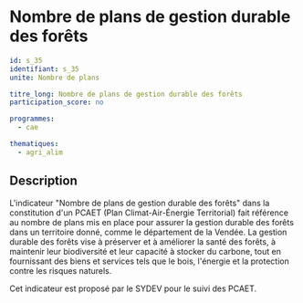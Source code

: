 # Nombre de plans de gestion durable des forêts


```yaml
id: s_35
identifiant: s_35
unite: Nombre de plans

titre_long: Nombre de plans de gestion durable des forêts
participation_score: no

programmes:
  - cae

thematiques:
  - agri_alim
```
## Description
L'indicateur "Nombre de plans de gestion durable des forêts" dans la constitution d'un PCAET (Plan Climat-Air-Énergie Territorial) fait référence au nombre de plans mis en place pour assurer la gestion durable des forêts dans un territoire donné, comme le département de la Vendée. La gestion durable des forêts vise à préserver et à améliorer la santé des forêts, à maintenir leur biodiversité et leur capacité à stocker du carbone, tout en fournissant des biens et services tels que le bois, l'énergie et la protection contre les risques naturels.

Cet indicateur est proposé par le SYDEV pour le suivi des PCAET.

